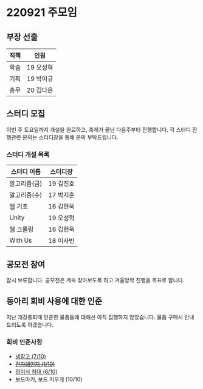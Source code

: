 # 220921 주모임

## 부장 선출

| 직책 | 인원     |
| --- |--------|
| 학습 | 19 오성혁 |
| 기획 | 19 박이규 |
| 총무 | 20 김다은 |

## 스터디 모집
이번 주 토요일까지 개설을 완료하고, 축제가 끝난 다음주부터 진행합니다. 각 스터디 진행관련 문의는 스터디장을 통해 문의 부탁드립니다.

### 스터디 개설 목록
| 스터디 이름    | 스터디장       |
|-----------|------------|
| 알고리즘(금) | 19 김진호     |
| 알고리즘(수) | 17 박지훈     |
| 웹 기초     | 16 김현욱     |
| Unity      | 19 오성혁     |
| 웹 크롤링    | 16 김현욱     |
| With Us    | 18 이사빈     |

## 공모전 참여
잠시 보류합니다. 공모전은 계속 찾아보도록 하고 겨울방학 진행을 목표로 합니다.

## 동아리 회비 사용에 대한 인준
지난 개강총회때 인준한 물품들에 대해선 아직 집행하지 않았습니다.
물품 구매시 안내드리도록 하겠습니다.

### 회비 인준사항
- [냉장고 (7/10)](https://www.lotteon.com/p/product/LO1515505986)
- ~~[전자레인지 (1/10)](https://smartstore.naver.com/garam400/products/2528515526?NaPm=ct%3Dl87zp5hc%7Cci%3D5fad653e4f3554b9711712b86e2459c69061dfb8%7Ctr%3Dslsl%7Csn%3D501019%7Chk%3D4ecfc0f3768e42d3573d6d5c3add101cc56dc274)~~
- [접이식 침대 (6/10)](http://m.11st.co.kr/products/m/4016246941?NaPm=ct=l6zwen2w)
- 보드마커, 보드 지우개 (10/10)
